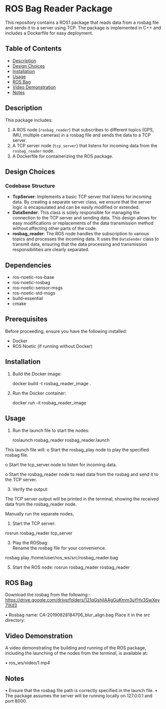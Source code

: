 # ROS Bag Reader Package

This repository contains a ROS1 package that reads data from a rosbag file and sends it to a server using TCP. 
The package is implemented in C++ and includes a Dockerfile for easy deployment.

## Table of Contents
- [Description](#description)
- [Design Choices](#design-choices)
- [Installation](#installation)
- [Usage](#usage)
- [ROS Bag](#ros-bag)
- [Video Demonstration](#video-demonstration)
- [Notes](#notes)


## Description

This package includes:
1. A ROS node (`rosbag_reader`) that subscribes to different topics (GPS, IMU, multiple cameras) in a rosbag file and sends the data to a TCP server.
2. A TCP server node (`tcp_server`) that listens for incoming data from the `rosbag_reader` node.
3. A Dockerfile for containerizing the ROS package.

## Design Choices

### Codebase Structure
- **TcpServer**:
  Implements a basic TCP server that listens for incoming data. By creating a separate server class, we ensure that the server logic is encapsulated and can be easily modified or extended.
- **DataSender**:
  This class is solely responsible for managing the connection to the TCP server and sending data. This design allows for easy modifications or replacements of the data transmission method without affecting other parts of the code.
- **rosbag_reader**:
  The ROS node handles the subscription to various topics and processes the incoming data. It uses the `DataSender` class to transmit data, ensuring that the data processing and transmission responsibilities are clearly separated.

## Dependencies

- ros-noetic-ros-base
- ros-noetic-rosbag
- ros-noetic-sensor-msgs
- ros-noetic-std-msgs
- build-essential
- cmake

## Prerequisites

Before proceeding, ensure you have the following installed:
- Docker
- ROS Noetic (if running without Docker)

## Installation

1.	Build the Docker image:
   
    docker build -t rosbag_reader_image .

3.	Run the Docker container:
   
    docker run -it rosbag_reader_image

## Usage

1.	Run the launch file to start the nodes:
   
	roslaunch rosbag_reader rosbag_reader.launch

This launch file will:
o	Start the rosbag_play node to play the specified rosbag file.

o	Start the tcp_server node to listen for incoming data.

o	Start the rosbag_reader node to read data from the rosbag and send it to the TCP server.


3.	Verify the output:

The TCP server output will be printed in the terminal, showing the received data from the rosbag_reader node.

Manually run the separate nodes,
1.	Start the TCP server:
   
rosrun rosbag_reader tcp_server

3.	Play the ROSbag:  
Rename the rosbag file for your convenience.

rosbag play /home/user/ros_ws/src/rosbag_reader.bag

5.	Start the ROS node:
rosrun rosbag_reader rosbag_reader

## ROS Bag

Download the rosbag from the following:-
	https://drive.google.com/drive/folders/121qGshjIAAgGuKmm3uYHv3SwXey7lXd3

•	Rosbag name: CA-20190828184706_blur_align.bag
Place it in the src directory:

## Video Demonstration
A video demonstrating the building and running of the ROS package, including the launching of the nodes from the terminal, is available at:

•	ros_ws/video/1.mp4

## Notes
•	Ensure that the rosbag file path is correctly specified in the launch file.
•	The package assumes the server will be running locally on 127.0.0.1 and port 8000.




